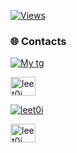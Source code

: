 [![Views](https://komarev.com/ghpvc/?username=snipear&label=Profile%20views&color=202055&style=for-the-badge)](https://github.com/snipear)
### 🌐 Contacts
[![My tg](https://img.shields.io/badge/-MyTG-090909?style=for-the-badge&logo=telegram)](https://t.me/rancked)
<p align="left">
<a href="https://twitter.com/leet0i" target="blank"><img align="center" src="https://raw.githubusercontent.com/rahuldkjain/github-profile-readme-generator/master/src/images/icons/Social/twitter.svg" alt="leet0i" height="30" width="40" /></a>
</p>

<p align="left"> <a href="https://twitter.com/leet0i" target="blank"><img src="https://img.shields.io/twitter/follow/leet0i?logo=twitter&style=for-the-badge" alt="leet0i" /></a> </p>

<p align="left">
<a href="https://twitter.com/leet0i" target="blank"><img align="center" src="https://raw.githubusercontent.com/rahuldkjain/github-profile-readme-generator/master/src/images/icons/Social/twitter.svg" alt="leet0i" height="30" width="40" /></a>
</p>
